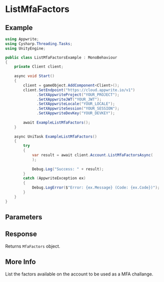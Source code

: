 # ListMfaFactors

## Example

```csharp
using Appwrite;
using Cysharp.Threading.Tasks;
using UnityEngine;

public class ListMfaFactorsExample : MonoBehaviour
{
    private Client client;
    
    async void Start()
    {
        client = gameObject.AddComponent<Client>();
        client.SetEndpoint("https://cloud.appwrite.io/v1")
              .SetXAppwriteProject("YOUR_PROJECT");
              .SetXAppwriteJWT("YOUR_JWT");
              .SetXAppwriteLocale("YOUR_LOCALE");
              .SetXAppwriteSession("YOUR_SESSION");
              .SetXAppwriteDevKey("YOUR_DEVKEY");
        
        await ExampleListMfaFactors();
    }
    
    async UniTask ExampleListMfaFactors()
    {
        try
        {
            var result = await client.Account.ListMfaFactorsAsync(
            );
            
            Debug.Log("Success: " + result);
        }
        catch (AppwriteException ex)
        {
            Debug.LogError($"Error: {ex.Message} (Code: {ex.Code})");
        }
    }
}
```

## Parameters


## Response

Returns `MfaFactors` object.
## More Info

List the factors available on the account to be used as a MFA challange.
